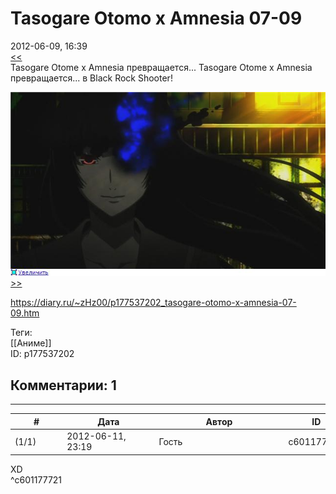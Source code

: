 Tasogare Otomo x Amnesia 07-09
==============================

  
2012-06-09, 16:39  
  [<<](Tasogare%20Otome%20x%20Amnesia%2001-06)    
 Tasogare Otome x Amnesia превращается... Tasogare Otome x Amnesia превращается... в Black Rock Shooter!   
   
   [![](pics/426889b1758et.jpg)](http://radikal.ru/F/i047.radikal.ru/1206/ff/426889b1758e.png.html)     
  [>>](Tasogare%20Otome%20x%20Amnesia%2010-12%20END)    
  
<https://diary.ru/~zHz00/p177537202_tasogare-otomo-x-amnesia-07-09.htm>  
  
Теги:  
[[Аниме]]  
ID: p177537202  


Комментарии: 1
--------------

  


---



|         #         |              Дата              |                     Автор                     |           ID           |
| --- | --- | --- | --- |
| (1/1) | 2012-06-11, 23:19 | Гость | c601177721 |

  
 XD   
 ^c601177721